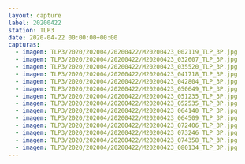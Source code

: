 ```yaml
---
layout: capture
label: 20200422
station: TLP3
date: 2020-04-22 00:00:00+00:00
capturas:
  - imagem: TLP3/2020/202004/20200422/M20200423_002119_TLP_3P.jpg
  - imagem: TLP3/2020/202004/20200422/M20200423_032607_TLP_3P.jpg
  - imagem: TLP3/2020/202004/20200422/M20200423_035520_TLP_3P.jpg
  - imagem: TLP3/2020/202004/20200422/M20200423_041718_TLP_3P.jpg
  - imagem: TLP3/2020/202004/20200422/M20200423_042804_TLP_3P.jpg
  - imagem: TLP3/2020/202004/20200422/M20200423_050649_TLP_3P.jpg
  - imagem: TLP3/2020/202004/20200422/M20200423_051235_TLP_3P.jpg
  - imagem: TLP3/2020/202004/20200422/M20200423_052535_TLP_3P.jpg
  - imagem: TLP3/2020/202004/20200422/M20200423_064140_TLP_3P.jpg
  - imagem: TLP3/2020/202004/20200422/M20200423_064509_TLP_3P.jpg
  - imagem: TLP3/2020/202004/20200422/M20200423_072406_TLP_3P.jpg
  - imagem: TLP3/2020/202004/20200422/M20200423_073246_TLP_3P.jpg
  - imagem: TLP3/2020/202004/20200422/M20200423_074358_TLP_3P.jpg
  - imagem: TLP3/2020/202004/20200422/M20200423_080134_TLP_3P.jpg
---
```

